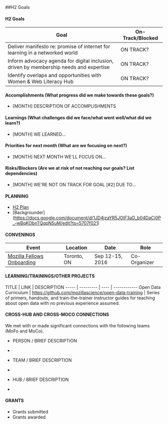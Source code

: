 ##H2 Goals

#### H2 Goals

Goal | On-Track/Blocked 
----- | -------- | 
Deliver manifesto re: promise of internet for learning in a networked world | ON TRACK?
Inform advocacy agenda for digital inclusion, driven by membership needs and expertise | ON TRACK?
Identify overlaps and opportunities with Women & Web Literacy Hub | ON TRACK?

#### Accomplishments (What progress did we make towards these goals?)
* [MONTH] DESCRIPTION OF ACCOMPLISHMENTS

#### Learnings (What challenges did we face/what went well/what did we learn?)
* [MONTH] WE LEARNED...

#### Priorities for next month (What are we focusing on next?)
* [MONTH] NEXT MONTH WE'LL FOCUS ON...

#### Risks/Blockers (Are we at risk of not reaching our goals? List dependencies)
* [MONTH] WE'RE NOT ON TRACK FOR GOAL [#2] DUE TO...   

#### PLANNING
* [H2 Plan](https://docs.google.com/document/d/1ylCX0ldm4DhLJS04JixIscR46YPSOzkrqErhb2zvbGM/edit)
* [Backgrounder] (https://docs.google.com/document/d/1JD4jzaYR5JOlF3aD_b04DaCj0P_-wBqKObnTQqpN5uM/edit?ts=5707f021)

#### CONVENINGS

Event | Location | Date | Role
----- | -------- | ---- | -----
[Mozilla Fellows Onboarding](https://public.etherpad-mozilla.org/p/mlnteamcallQ3#lineNumber=158) | Toronto, ON | Sep 12-15, 2016 | Co-Organizer

#### LEARNING/TRAININGS/OTHER PROJECTS

TITLE | LINK | DESCRIPTION
----- | --------- | ---- | ------------
Open Data Curriculum | https://github.com/mozillascience/open-data-training | Series of primers, handouts, and train-the-trainer instructor guides for teaching about open data with no previous experience assumed.

#### CROSS-HUB AND CROSS-MOCO CONNECTIONS
We met with or made significant connections with the following teams (MoFo and MoCo).

* PERSON / BRIEF DESCRIPTION
* 

* TEAM / BRIEF DESCRIPTION
* 

* HUB / BRIEF DESCRIPTION
* 

#### GRANTS
* Grants submitted
* Grants awarded
